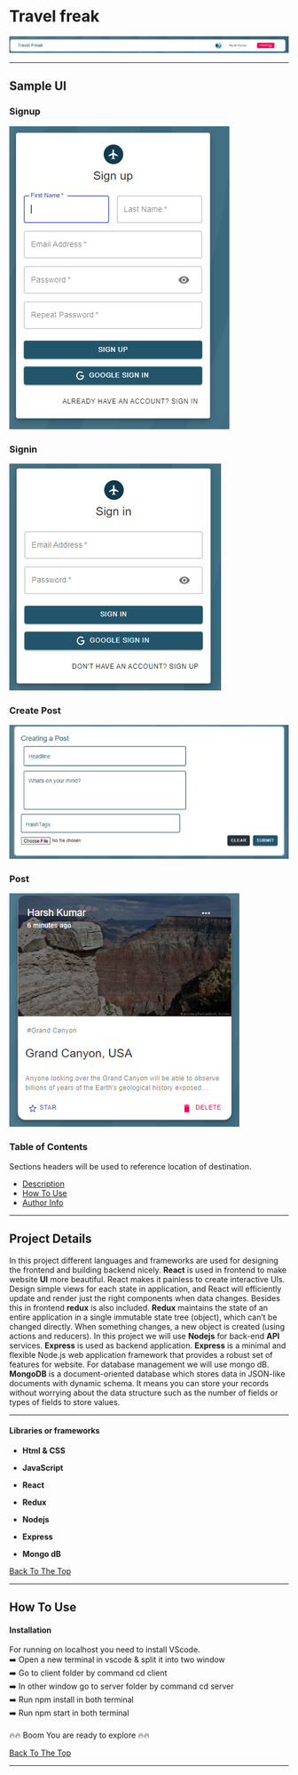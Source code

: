 # Travel freak

<a href="https://ibb.co/NF2N9HP"><img src="MEDIA\nav bar.PNG" alt="Capture" border="0" /></a>
<br>

---

## Sample UI

### Signup

![tsignup](MEDIA\signup.PNG)

### Signin

![tsigin](MEDIA\signin.PNG)

### Create Post

![tcreatpost](MEDIA\creat_post.PNG)

### Post

![tposts](MEDIA\posts.PNG)

### Table of Contents

Sections headers will be used to reference location of destination.

- [Description](#description)
- [How To Use](#how-to-use)
- [Author Info](#author-info)

---

## Project Details

In this project different languages and frameworks are used for designing the frontend and building backend nicely. **React** is used in frontend to make website **UI** more beautiful. React makes it painless to create interactive UIs. Design simple views for each state in application, and React will efficiently update and render just the right components when data changes. Besides this in frontend **redux** is also included. **Redux** maintains the state of an entire application in a single immutable state tree (object), which can’t be changed directly. When something changes, a new object is created (using actions and reducers). In this project we will use **Nodejs** for back-end **API** services. **Express** is used as backend application. **Express** is a minimal and flexible Node.js web application framework that provides a robust set of features for website. For database management we will use mongo dB. **MongoDB** is a document-oriented database which stores data in JSON-like documents with dynamic schema. It means you can store your records without worrying about the data structure such as the number of fields or types of fields to store values.

---

#### Libraries or frameworks

- **Html & CSS**

- **JavaScript**

- **React**

- **Redux**

- **Nodejs**

- **Express**

- **Mongo dB**

[Back To The Top](#read-me-template)

---

## How To Use

#### Installation

For running on localhost you need to install VScode.
<br>
:arrow_right: Open a new terminal in vscode & split it into two window
<br>
:arrow_right: Go to client folder by command cd client
<br>
:arrow_right: In other window go to server folder by command cd server
<br>
:arrow_right: Run npm install in both terminal
<br>
:arrow_right: Run npm start in both terminal
<br>
<br>
:fire::fire: Boom You are ready to explore :fire::fire:

[Back To The Top](#read-me-template)

---
